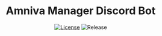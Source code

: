 <h1 align="center">
  Amniva Manager Discord Bot
</h1>

<div align="center">

  [![License][license-badge]][license-redirect]
  ![Release][release-badge]

</div>

[license-badge]: https://img.shields.io/badge/license-MIT-green
[license-redirect]: https://github.com/amniva-studios/amniva-manager/blob/main/LICENSE.md

[release-badge]: https://img.shields.io/badge/release-null-red

